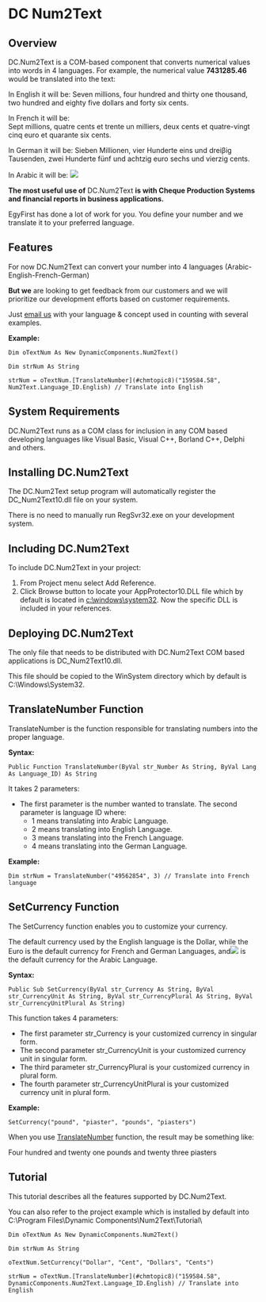 DC Num2Text
=============

Overview
---------

DC.Num2Text is a COM-based component that converts numerical values into words in 4 languages.
For example, the numerical value **7431285.46** would be translated into the text:


In English it will be:
Seven millions, four hundred and thirty one thousand, two hundred and eighty five dollars and forty six cents.

In French it will be:  
Sept millions, quatre cents et trente un milliers, deux cents et quatre-vingt cinq euro et quarante six cents.

In German it will be:
Sieben Millionen, vier Hunderte eins und dreiβig Tausenden, zwei Hunderte fünf und achtzig euro sechs und vierzig cents.  

In Arabic it will be:
![](images/Aspose.Words.b3394690-9aa4-4836-a76e-f075b60016c5.002.png)

**The most useful use of** DC.Num2Text **is with Cheque Production Systems and financial reports in business applications.**

EgyFirst has done a lot of work for you. You define your number and we translate it to your preferred language.

## **Features**

For now DC.Num2Text can convert your number into 4 languages (Arabic-English-French-German) 

**But we** are looking to get feedback from our customers and we will prioritize our development efforts based on customer requirements. 

Just [email us](mailto:support@egyfirst.com) with your language & concept used in counting with several examples.

**Example:**

```
Dim oTextNum As New DynamicComponents.Num2Text()

Dim strNum As String

strNum = oTextNum.[TranslateNumber](#chmtopic8)("159584.58", Num2Text.Language_ID.English) // Translate into English
```

## **System Requirements**

DC.Num2Text runs as a COM class for inclusion in any COM based developing languages like Visual Basic, Visual C++, Borland C++, Delphi and others.

## **Installing DC.Num2Text**

The DC.Num2Text setup program will automatically register the DC_Num2Text10.dll file on your system.  

There is no need to manually run RegSvr32.exe on your development system.

## **Including DC.Num2Text**

To include DC.Num2Text in your project:

1. From Project menu select Add Reference.
2. Click Browse button to locate your AppProtector10.DLL file which by default is located in [c:\windows\system32](file:///c:/windows/system32). Now the specific DLL is included in your references.

## **Deploying DC.Num2Text**

The only file that needs to be distributed with DC.Num2Text COM based applications is DC_Num2Text10.dll. 

This file should be copied to the WinSystem directory which by default is C:\Windows\System32.

## **TranslateNumber Function**

TranslateNumber is the function responsible for translating numbers into the proper language.

**Syntax:**

```
Public Function TranslateNumber(ByVal str_Number As String, ByVal Lang As Language_ID) As String
```

It takes 2 parameters:
- The first parameter is the number wanted to translate.
The second parameter is language ID where:
  - 1 means translating into Arabic Language.
  - 2 means translating into English Language.
  - 3 means translating into the French Language.
  - 4 means translating into the German Language. 

**Example:**

```
Dim strNum = TranslateNumber("49562854", 3) // Translate into French language
```

## **SetCurrency Function**

The SetCurrency function enables you to customize your currency. 

The default currency used by the English language is the Dollar, while the Euro is the default currency for French and German Languages, and![](images/Aspose.Words.b3394690-9aa4-4836-a76e-f075b60016c5.003.png) is the default currency for the Arabic Language.

**Syntax:**

```
Public Sub SetCurrency(ByVal str_Currency As String, ByVal str_CurrencyUnit As String, ByVal str_CurrencyPlural As String, ByVal str_CurrencyUnitPlural As String)
```

This function takes 4 parameters:
- The first parameter str_Currency is your customized currency in singular form.  
- The second parameter str_CurrencyUnit is your customized currency unit in singular form.
- The third parameter str_CurrencyPlural is your customized currency in plural form.
- The fourth parameter str_CurrencyUnitPlural is your customized currency unit in plural form.

**Example:** 

```
SetCurrency("pound", "piaster", "pounds", "piasters")
```

When you use [TranslateNumber](#chmtopic8) function, the result may be something like:

Four hundred and twenty one pounds and twenty three piasters

## Tutorial

This tutorial describes all the features supported by DC.Num2Text. 

You can also refer to the project example which is installed by default into C:\Program Files\Dynamic Components\Num2Text\Tutorial\

```
Dim oTextNum As New DynamicComponents.Num2Text()

Dim strNum As String 

oTextNum.SetCurrency("Dollar", "Cent", "Dollars", "Cents")

strNum = oTextNum.[TranslateNumber](#chmtopic8)("159584.58", DynamicComponents.Num2Text.Language_ID.English) // Translate into English
```
